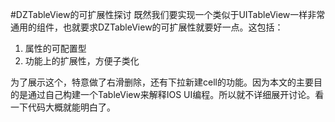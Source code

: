 #DZTableView的可扩展性探讨
既然我们要实现一个类似于UITableView一样非常通用的组件，也就要求DZTableView的可扩展性就要好一点。这包括：

1. 属性的可配置型
2. 功能上的扩展性，方便子类化

为了展示这个，特意做了右滑删除，还有下拉新建cell的功能。因为本文的主要目的是通过自己构建一个TableView来解释IOS UI编程。所以就不详细展开讨论。看一下代码大概就能明白了。